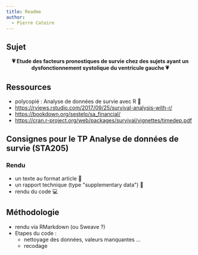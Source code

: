 ```yaml
---
title: Readme
author:
  - Pierre Catoire
---
```


## Sujet

<p align="center">
  <b> 💗 Etude des facteurs pronostiques de survie chez des sujets ayant un dysfonctionnement systolique du ventricule gauche 💗</b>
 </p align>

## Ressources

- polycopié : Analyse de données de survie avec R 📑
- https://rviews.rstudio.com/2017/09/25/survival-analysis-with-r/
- https://bookdown.org/sestelo/sa_financial/
- https://cran.r-project.org/web/packages/survival/vignettes/timedep.pdf


## Consignes pour le TP Analyse de données de survie (STA205)

### Rendu
- un texte au format article 📃
- un rapport technique (type "supplementary data") 📖
- rendu du code 💻

## Méthodologie

- rendu via RMarkdown (ou Sweave ?) 
- Etapes du code :
  -  nettoyage des données, valeurs manquantes ...
  -  recodage
